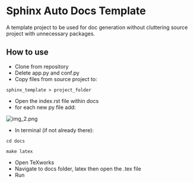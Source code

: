 # Sphinx Auto Docs Template
A template project to be used for doc generation without cluttering source project with unnecessary packages.

## How to use

- Clone from repository
- Delete app.py and conf.py
- Copy files from source project to:

```sphinx_template > project_folder```

- Open the index.rst file within docs
- for each new py file add:


![img_2.png](img_2.png)
  
  
- In terminal (if not already there):

```
cd docs

make latex
```

- Open TeXworks 
- Navigate to docs folder, latex then open the .tex file
- Run